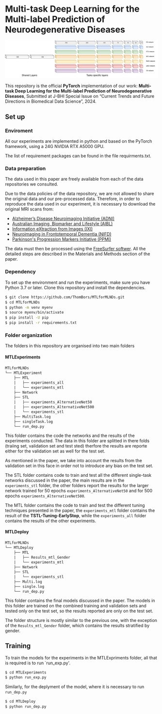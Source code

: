 # Multi-task Deep Learning for the Multi-label Prediction of Neurodegenerative Diseases

![Multi-task deep learning model](image/MTL.png)

This repository is the official __PyTorch__ implementation of our work: __Multi-task Deep Learning for the Multi-label Prediction of Neurodegenerative Diseases__, Submitted at J-BHI Special Issue on “Current Trends and Future Directions in Biomedical Data Science”, 2024.

## Set up
### Enviroment
All our experiments are implemented in python and based on the PyTorch framework, using a 24G NVIDIA RTX A5000 GPU.

The list of requirement packages can be found in the file requirments.txt.

### Data preparation
The data used in this paper are freely available from each of the data repositories we consulted.

Due to the data policies of the data repository, we are not allowed to share the original data and our pre-processed data. Therefore, in order to reproduce the data used in our experiment, it is necessary to download the original MRI scans from:

* [Alzheimer’s Disease Neuroimaging Initiative (ADNI)](https://adni.loni.usc.edu/)
* [Australian Imaging, Biomarker and Lifestyle (AIBL)](https://aibl.org.au/)
* [Information eXtraction from Images (IXI)](https://brain-development.org/ixi-dataset/)
* [Neuroimaging in Frontotemporal Dementia (NIFD)](https://ida.loni.usc.edu/login.jsp)
* [Parkinson's Progression Markers Initiative (PPMI)](https://www.ppmi-info.org/)


The data must then be processed using the [FreeSurfer softwer](https://surfer.nmr.mgh.harvard.edu/). All the detailed steps are described in the Materials and Methods section of the paper.

### Dependency

To set up the environment and run the experiments, make sure you have Python 3.7 or later. Clone this repository and install the dependencies.

  ```bash
  $ git clone https://github.com/ThomBors/MTLforMLNDs.git
  $ cd MTLforMLNDs
  $ python -m venv myenv
  $ source myenv/bin/activate
  $ pip install -U pip
  $ pip install -r requirements.txt
  ``` 

### Folder organization

The folders in this repository are organised into two main folders

#### MTLExperiments
```
MTLforMLNDs
└── MTLExperiment     
    ├── MTL
    |   ├── experiments_all
    |   └── experiments_mtl
    ├── Network
    ├── STL
    |   ├── experiments_AlternativeNet50
    |   ├── experiments_AlternativeNet500
    |   └── experiments_stl
    ├── MultiTask.log
    ├── singleTask.log
    └── run_dep.py
```

This folder contains the code the networks and the results of the experiments conducted. The data in this folder are splitted in there folds (traiing set, validation set and test sted) therfore the results are reporte either for the validation set as well for the test set.

As mentioned in the paper, we take into account the results from the validation set in this face in order not to introduce any bias on the test set.

The STL folder contains code to train and test all the different single-task networks discussed in the paper, the main results are in the `experiments_stl` folder, the other folders report the results for the larger network trained for 50 epochs `experiments_AlternativeNet50` and for 500 epochs `experiments_AlternativeNet500`.

The MTL folder contains the code to train and test the different tuning techniques presented in the paper, the `experiments_mtl` folder contains the result of the __TSTL-Tuning-EarlyStop__, while the `experiments_all` folder contains the results of the other experiments.

#### MTLDeploy

```
MTLforMLNDs
└── MTLDeploy
    ├── MTL
    |   ├── Results_mtl_Gender
    |   └── experiments_mtl
    ├── Network
    ├── STL
    |   └── experiments_stl
    ├── Multi.log
    ├── single.log
    └── run_dep.py
```
This folder contains the final models discussed in the paper. The models in this folder are trained on the combined training and validation sets and tested only on the test set, so the results reported are only on the test set.

The folder structure is mostly similar to the previous one, with the exception of the `Results_mtl_Gender` folder, which contains the results stratified by gender.


## Training

To train the models for the experiments in the MTLExpriments folder, all that is required is to run `run_exp.py'.


  ```bash
  $ cd MTLExperiments
  $ python run_exp.py
  ``` 


Similarly, for the deplyment of the model, where it is necessary to run `run_dep.py` 

  ```bash
  $ cd MTLDeploy
  $ python run_dep.py
  ``` 
